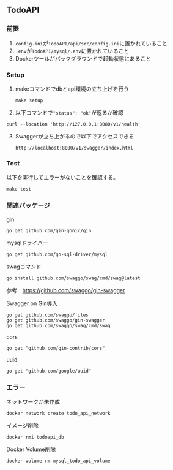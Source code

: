 ## TodoAPI

### 前提
1. `config.ini`が`TodoAPI/api/src/config.ini`に置かれていること
2. `.env`が`TodoAPI/mysql/.env`に置かれていること
3. Dockerツールがバックグラウンドで起動状態にあること

### Setup
1. makeコマンドでdbとapi環境の立ち上げを行う

    `make setup`

2. 以下コマンドで`"status": "ok"`が返るか確認

```
curl --location 'http://127.0.0.1:8080/v1/health'
```


3. Swaggerが立ち上がるので以下でアクセスできる

    `http://localhost:8080/v1/swagger/index.html`

### Test
以下を実行してエラーがないことを確認する。

`make test`

### 関連パッケージ
gin

`go get github.com/gin-gonic/gin`

mysqlドライバー

`go get github.com/go-sql-driver/mysql`

swagコマンド

`go install github.com/swaggo/swag/cmd/swag@latest`

参考：https://github.com/swaggo/gin-swagger

Swagger on Gin導入

```
go get github.com/swaggo/files
go get github.com/swaggo/gin-swagger
go get github.com/swaggo/swag/cmd/swag
```


cors

`go get "github.com/gin-contrib/cors"`

uuid

`go get "github.com/google/uuid"`

### エラー
ネットワークが未作成

`docker network create todo_api_network`

イメージ削除

`docker rmi todoapi_db`

Docker Volume削除

`docker volume rm mysql_todo_api_volume `
